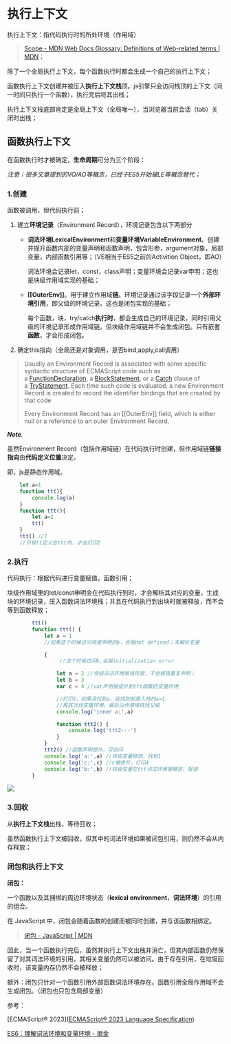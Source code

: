 # 执行上下文

执行上下文：指代码执行时的所处环境（作用域）

> [Scope - MDN Web Docs Glossary: Definitions of Web-related terms | MDN](https://developer.mozilla.org/en-US/docs/Glossary/Scope)；

除了一个全局执行上下文，每个函数执行时都会生成一个自己的执行上下文；

函数执行上下文创建并被压入**执行上下文栈**顶。js引擎只会访问栈顶的上下文（同一时间只执行一个函数），执行完后将其出栈；

执行上下文栈底部肯定是全局上下文（全局唯一），当浏览器当前会话（tab）关闭时出栈；

## 函数执行上下文

在函数执行时才被确定，**生命周期**可分为三个阶段：

*注意：很多文章提到的VO/AO等概念，已经于ES5开始被LE等概念替代；*

### 1.创建

函数被调用，但代码执行前；

1. 建立**环境记录**（Environment Record），环境记录包含以下两部分

   - **词法环境LexicalEnvironment**和**变量环境VariableEnvironment**。创建并提升函数内部的变量声明和函数声明，包含形参，argument对象，局部变量，内部函数引用等；（VE相当于ES5之前的Activition Object，即AO）

     词法环境会记录let，const，class声明；变量环境会记录var申明；这也是块级作用域实现的基础；    

   - **[[OuterEnv]]**。用于建立作用域**链**。环境记录通过该字段记录一个**外部环境引用**，即父级的环境记录。这也是闭包实现的基础；

     每个函数，块，try/catch**执行时**，都会生成自己的环境记录，同时引用父级的环境记录形成作用域链。但块级作用域链并不会生成闭包。只有嵌套**函数**，才会形成闭包。

2. 确定this指向（全局还是对象调用，是否bind,apply,call调用）

> Usually an Environment Record is associated with some specific syntactic structure of ECMAScript code such as a [FunctionDeclaration](https://262.ecma-international.org/14.0/?_gl=1*7w4cm6*_ga*MTIxMjEzNjQwLjE3MTE0NjUxMzk.*_ga_TDCK4DWEPP*MTcxMTUzMzcwMS4yLjAuMTcxMTUzMzcwMS4wLjAuMA..#prod-FunctionDeclaration), a [BlockStatement](https://262.ecma-international.org/14.0/?_gl=1*7w4cm6*_ga*MTIxMjEzNjQwLjE3MTE0NjUxMzk.*_ga_TDCK4DWEPP*MTcxMTUzMzcwMS4yLjAuMTcxMTUzMzcwMS4wLjAuMA..#prod-BlockStatement), or a [Catch](https://262.ecma-international.org/14.0/?_gl=1*7w4cm6*_ga*MTIxMjEzNjQwLjE3MTE0NjUxMzk.*_ga_TDCK4DWEPP*MTcxMTUzMzcwMS4yLjAuMTcxMTUzMzcwMS4wLjAuMA..#prod-Catch) clause of a [TryStatement](https://262.ecma-international.org/14.0/?_gl=1*7w4cm6*_ga*MTIxMjEzNjQwLjE3MTE0NjUxMzk.*_ga_TDCK4DWEPP*MTcxMTUzMzcwMS4yLjAuMTcxMTUzMzcwMS4wLjAuMA..#prod-TryStatement). Each time such code is evaluated, a new Environment Record is created to record the identifier bindings that are created by that code
>
> Every Environment Record has an [[OuterEnv]] field, which is either null or a reference to an outer Environment Record.



***Note**.*

虽然Environment Record（包括作用域链）在代码执行时创建，但作用域链**链接指向**由**代码定义位置**决定。

即，js是静态作用域。

```js
    let a=1
    function tt(){
        console.log(a)
    }
    function ttt(){
        let a=2
        tt()
    }
    ttt() //1
	//只有tt定义在ttt内，才会打印2
```



### 2.执行

代码执行：根据代码进行变量赋值，函数引用；

块级作用域里的let/const申明会在代码执行到时，才会解析其对应的变量，生成块的环境记录，压入函数词法环境栈；并且在代码执行到出块时就被释放，而不会等到函数释放；

```js
        ttt()
        function ttt() {
            let a = 1
            //如果这个时候访问块里声明的b，会报not defined；未解析变量

            {
                 //这个时候访问b,会报initialization error

                let a = 2 //块级词法环境单独存放，不会报错重复声明；
                let b = 3
                var c = 4 //var声明被提升到ttt函数的变量环境

                //打印2。如果没找到a，会找到前面入栈的a=1，
                //再其次找变量环境，最后沿作用域链找父级
                console.log('inner a:',a)

                function ttt2() {
                    console.log('ttt2---')
                }
            }
            ttt2() //函数声明提升，可访问
            console.log('a:',a) //块级变量释放，找到1
            console.log('c:',c) //c被提升，打印4
            console.log('b:',b) //块级变量在ttt词法环境被释放，报错
        }
```

![](C:\Users\JHao\AppData\Roaming\marktext\images\2024-03-29-21-28-38-image.png)

### 3.回收

从**执行上下文栈**出栈，等待回收；

虽然函数执行上下文被回收，但其中的词法环境如果被闭包引用，则仍然不会从内存释放；



### 闭包和执行上下文

**闭包：**

一个函数以及其捆绑的周边环境状态（**lexical environment**，**词法环境**）的引用的组合。

在 JavaScript 中，闭包会随着函数的创建而被同时创建，并与该函数相绑定。

> [闭包 - JavaScript | MDN](https://developer.mozilla.org/zh-CN/docs/Web/JavaScript/Closures)

因此，当一个函数执行完后，虽然其执行上下文出栈并消亡，但其内部函数仍然保留了对其词法环境的引用，其相关变量仍然可以被访问。由于存在引用，在垃圾回收时，该变量内存仍然不会被释放；

额外：闭包只针对一个函数引用外部函数词法环境存在。函数引用全局作用域不会生成闭包。（闭包也只包含局部变量）

参考：

[ECMAScript® 2023]([ECMAScript® 2023 Language&nbsp;Specification](https://262.ecma-international.org/14.0/?_gl=1*7w4cm6*_ga*MTIxMjEzNjQwLjE3MTE0NjUxMzk.*_ga_TDCK4DWEPP*MTcxMTUzMzcwMS4yLjAuMTcxMTUzMzcwMS4wLjAuMA..#active-function-object))

[ES6：理解词法环境和变量环境 - 掘金](https://juejin.cn/post/7116095340859621412)
